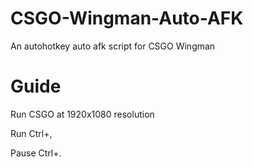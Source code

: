 # CSGO-Wingman-Auto-AFK
An autohotkey auto afk script for CSGO Wingman
# Guide
Run CSGO at 1920x1080 resolution

Run Ctrl+,

Pause Ctrl+.
